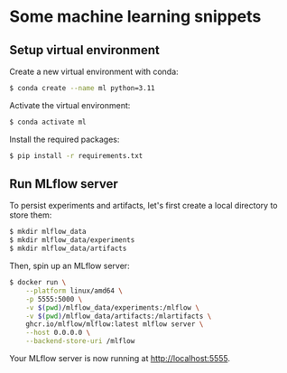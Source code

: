 # Some machine learning snippets

## Setup virtual environment

Create a new virtual environment with conda:

```bash
$ conda create --name ml python=3.11
```

Activate the virtual environment:

```bash
$ conda activate ml
```

Install the required packages:

```bash
$ pip install -r requirements.txt
```

## Run MLflow server

To persist experiments and artifacts, let's first create a local directory to store them:

```bash
$ mkdir mlflow_data
$ mkdir mlflow_data/experiments
$ mkdir mlflow_data/artifacts
```

Then, spin up an MLflow server:

```bash
$ docker run \
    --platform linux/amd64 \
    -p 5555:5000 \
    -v $(pwd)/mlflow_data/experiments:/mlflow \
    -v $(pwd)/mlflow_data/artifacts:/mlartifacts \
    ghcr.io/mlflow/mlflow:latest mlflow server \
    --host 0.0.0.0 \
    --backend-store-uri /mlflow
```

Your MLflow server is now running at [http://localhost:5555](http://localhost:5555).
